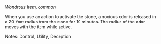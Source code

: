 *Wondrous Item, common*

When you use an action to activate the stone, a noxious odor is released in a 20-foot radius from the stone for 10 minutes. The radius of the odor moves with the item while active.

Notes: Control, Utility, Deception